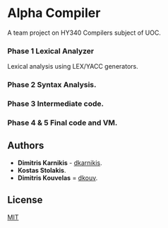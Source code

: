 # Alpha Compiler

A team project on HY340 Compilers subject of UOC.


### Phase 1 Lexical Analyzer

Lexical analysis using LEX/YACC  generators.


### Phase 2 Syntax Analysis.

### Phase 3 Intermediate code.

### Phase 4 & 5 Final code and VM.

## Authors

* **Dimitris Karnikis** - [dkarnikis](https://github.com/dkarnikis).
* **Kostas Stolakis**.
* **Dimitris Kouvelas** = [dkouv](https://github.com/dkouv).


## License
[MIT](https://choosealicense.com/licenses/mit/)
